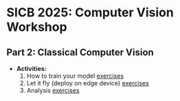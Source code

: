 # SICB 2025: Computer Vision Workshop

## Part 2: Classical Computer Vision
* **Activities:**
  1. How to train your model [exercises](https://github.com/Crall-Lab/SICB2025_CV/deepLearningNotebooks/1_training)
  2. Let it fly (deploy on edge device) [exercises](https://github.com/Crall-Lab/SICB2025_CV/pi_deepLearning)
  3. Analysis [exercises](https://github.com/Crall-Lab/SICB2025_CV/deepLearningNotebooks/3_analysis)
